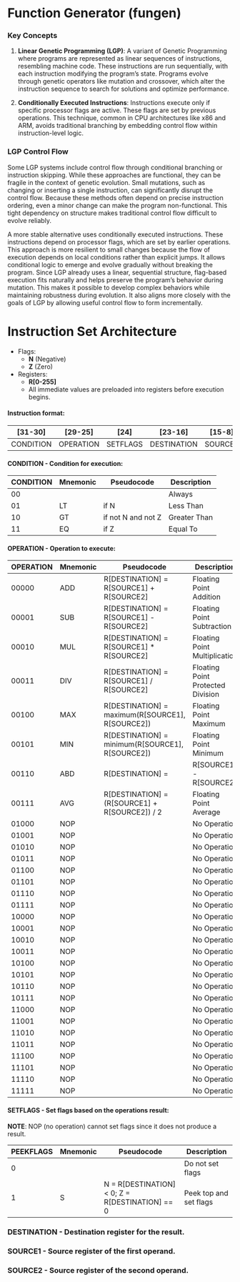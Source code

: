 # Function Generator (fungen)

### Key Concepts

1) **Linear Genetic Programming (LGP)**: A variant of Genetic Programming where programs are represented as linear sequences of instructions, resembling machine code. These instructions are run sequentially, with each instruction modifying the program’s state. Programs evolve through genetic operators like mutation and crossover, which alter the instruction sequence to search for solutions and optimize performance.

2) **Conditionally Executed Instructions**: Instructions execute only if specific processor flags are active. These flags are set by previous operations. This technique, common in CPU architectures like x86 and ARM, avoids traditional branching by embedding control flow within instruction-level logic.

### LGP Control Flow

Some LGP systems include control flow through conditional branching or instruction skipping. While these approaches are functional, they can be fragile in the context of genetic evolution. Small mutations, such as changing or inserting a single instruction, can significantly disrupt the control flow. Because these methods often depend on precise instruction ordering, even a minor change can make the program non-functional. This tight dependency on structure makes traditional control flow difficult to evolve reliably.

A more stable alternative uses conditionally executed instructions. These instructions depend on processor flags, which are set by earlier operations. This approach is more resilient to small changes because the flow of execution depends on local conditions rather than explicit jumps. It allows conditional logic to emerge and evolve gradually without breaking the program. Since LGP already uses a linear, sequential structure, flag-based execution fits naturally and helps preserve the program’s behavior during mutation. This makes it possible to develop complex behaviors while maintaining robustness during evolution. It also aligns more closely with the goals of LGP by allowing useful control flow to form incrementally.

# Instruction Set Architecture

- Flags:
  + **N** (Negative)
  + **Z** (Zero)
- Registers:
  + **R[0-255]**
  + All immediate values are preloaded into registers before execution begins.

#### Instruction format:

|[31-30]  |[29-25]  |[24]    |[23-16]    |[15-8] |[7-0]  |
|---------|---------|--------|-----------|-------|-------|
|CONDITION|OPERATION|SETFLAGS|DESTINATION|SOURCE1|SOURCE2|

#### CONDITION - Condition for execution:

|CONDITION|Mnemonic|Pseudocode        |Description |
|---------|--------|------------------|------------|
|00	  |        |                  |Always	   |
|01	  |LT	   |if N              |Less Than   |
|10	  |GT	   |if not N and not Z|Greater Than|
|11	  |EQ	   |if Z              |Equal To    |

#### OPERATION - Operation to execute:

|OPERATION|Mnemonic|Pseudocode                                      |Description                       |
|---------|--------|------------------------------------------------|----------------------------------|
|00000    |ADD     |R[DESTINATION] = R[SOURCE1] + R[SOURCE2]        |Floating Point Addition           |
|00001    |SUB     |R[DESTINATION] = R[SOURCE1] - R[SOURCE2]        |Floating Point Subtraction        |
|00010    |MUL     |R[DESTINATION] = R[SOURCE1] * R[SOURCE2]        |Floating Point Multiplication     |
|00011    |DIV     |R[DESTINATION] = R[SOURCE1] / R[SOURCE2]        |Floating Point Protected Division |
|00100    |MAX     |R[DESTINATION] = maximum(R[SOURCE1], R[SOURCE2])|Floating Point Maximum            |
|00101    |MIN     |R[DESTINATION] = minimum(R[SOURCE1], R[SOURCE2])|Floating Point Minimum            |
|00110    |ABD     |R[DESTINATION] = |R[SOURCE1] - R[SOURCE2]|      |Floating Point Absolute Difference|
|00111    |AVG     |R[DESTINATION] = (R[SOURCE1] + R[SOURCE2]) / 2  |Floating Point Average            |
|01000    |NOP     |                                                |No Operation                      |
|01001    |NOP     |                                                |No Operation                      |
|01010    |NOP     |                                                |No Operation                      |
|01011    |NOP     |                                                |No Operation                      |
|01100    |NOP     |                                                |No Operation                      |
|01101    |NOP     |                                                |No Operation                      |
|01110    |NOP     |                                                |No Operation                      |
|01111    |NOP     |                                                |No Operation                      |
|10000    |NOP     |                                                |No Operation                      |
|10001    |NOP     |                                                |No Operation                      |
|10010    |NOP     |                                                |No Operation                      |
|10011    |NOP     |                                                |No Operation                      |
|10100    |NOP     |                                                |No Operation                      |
|10101    |NOP     |                                                |No Operation                      |
|10110    |NOP     |                                                |No Operation                      |
|10111    |NOP     |                                                |No Operation                      |
|11000    |NOP     |                                                |No Operation                      |
|11001    |NOP     |                                                |No Operation                      |
|11010    |NOP     |                                                |No Operation                      |
|11011    |NOP     |                                                |No Operation                      |
|11100    |NOP     |                                                |No Operation                      |
|11101    |NOP     |                                                |No Operation                      |
|11110    |NOP     |                                                |No Operation                      |
|11111    |NOP     |                                                |No Operation                      |

#### SETFLAGS - Set flags based on the operations result:

**NOTE**: NOP (no operation) cannot set flags since it does not produce a result.

|PEEKFLAGS|Mnemonic|Pseudocode                                     |Description           |
|---------|--------|-----------------------------------------------|----------------------|
|0        |        |                                               |Do not set flags	  |
|1        |S	   |N = R[DESTINATION] < 0; Z = R[DESTINATION] == 0|Peek top and set flags|

### DESTINATION - Destination register for the result.

### SOURCE1 - Source register of the first operand.

### SOURCE2 - Source register of the second operand.

